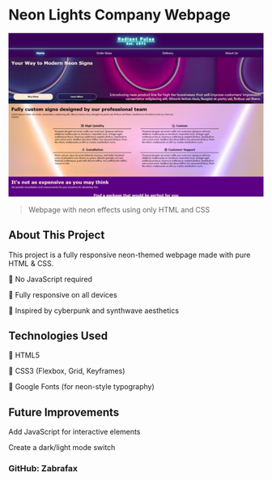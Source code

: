 # Neon Lights Company Webpage

![Website Preview](./assets/screenshot.png)

> Webpage with neon effects using only HTML and CSS
> 
## About This Project
This project is a fully responsive neon-themed webpage made with pure HTML & CSS.

🔹 No JavaScript required

🔹 Fully responsive on all devices

🔹 Inspired by cyberpunk and synthwave aesthetics

## Technologies Used
🔹 HTML5

🔹 CSS3 (Flexbox, Grid, Keyframes)

🔹 Google Fonts (for neon-style typography)

## Future Improvements
Add JavaScript for interactive elements

Create a dark/light mode switch

### GitHub: Zabrafax

